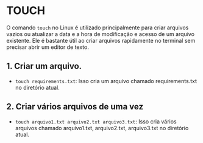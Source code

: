 # TOUCH

O comando `touch` no Linux é utilizado principalmente para criar arquivos vazios ou atualizar a data e a hora de modificação e acesso de um arquivo existente. Ele é bastante útil ao criar arquivos rapidamente no terminal sem precisar abrir um editor de texto.

## 1. Criar um arquivo.
- `touch requirements.txt`: Isso cria um arquivo chamado requirements.txt no diretório atual.

## 2. Criar vários arquivos de uma vez
- `touch arquivo1.txt arquivo2.txt arquivo3.txt`: Isso cria vários arquivos chamado arquivo1.txt, arquivo2.txt, arquivo3.txt no diretório atual.